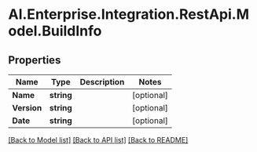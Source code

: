 
# AI.Enterprise.Integration.RestApi.Model.BuildInfo

## Properties

Name | Type | Description | Notes
------------ | ------------- | ------------- | -------------
**Name** | **string** |  | [optional] 
**Version** | **string** |  | [optional] 
**Date** | **string** |  | [optional] 

[[Back to Model list]](../README.md#documentation-for-models)
[[Back to API list]](../README.md#documentation-for-api-endpoints)
[[Back to README]](../README.md)

